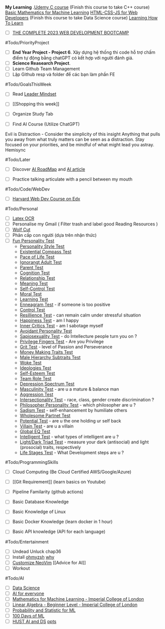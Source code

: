 **My Learning**
.[Udemy C course](https://www.udemy.com/course/c-programming-for-beginners-/learn/lecture/8794278#overview) (Finish this course to take C++ course)
[Basic Mathematics for Machine Learning](https://youtube.com/playlist?list=PLRDl2inPrWQW1QSWhBU0ki-jq_uElkh2a&si=5yZfL9HV8MwYqB8N) 
[HTML-CSS-JS for Web Developers](https://www.coursera.org/learn/html-css-javascript-for-web-developers/home/week/3)  (Finish this course to take Data Science course)
[Learning How To Learn](https://www.coursera.org/learn/learning-how-to-learn/home/welcome)
- [ ]  [THE COMPLETE 2023 WEB DEVELOPMENT BOOTCAMP](https://drive.google.com/drive/folders/1r-eZYxmXJk14BO13oiUJ279GOAeZKojX?usp=drive_link)

#Todo/PriorityProject
- [ ] **End Year Project - Project 6**. Xây dựng hệ thống thi code hỗ trợ chấm điểm tự động bằng chatGPT có kết hợp với người đánh giá.
- [ ] **Science Reasearch Project**. 
- [ ] Learn Github Team Management 
- [ ] Lập Github resp và folder để các bạn làm phần FE

#Todo/GoalsThisWeek
- [ ] Read [Leader Mindset](https://www.facebook.com/groups/devoiminhdidauthe/permalink/24543948071915566/)
- [ ] [[Shopping this week]]

- [ ] Organize Study Tab 
- [ ] Find AI Course (Utilize ChatGPT)

 Evil is Distraction - Consider the simplicity of this insight 
	Anything that pulls you away from what truly matters can be seen as a distraction. Stay focused on your priorities, and be mindful of what might lead you astray.
Hemisync


#Todo/Later
- [ ] Discover [AI RoadMap](https://i.am.ai/roadmap/#note) and [AI article](https://www.codewithharry.com/blogpost/complete-ml-roadmap-for-beginners/)
- [ ] Practice talking articulate with a pencil between my mouth


#Todo/Code/WebDev
- [ ] [Harvard Web Dev Course on Edx](https://www.edx.org/learn/web-development/harvard-university-cs50-s-web-programming-with-python-and-javascript) 

#Todo/Personal
- [ ] [Latex OCR](https://github.com/lukas-blecher/LaTeX-OCR)
- [ ] Personalise my Gmail ( Filter trash and label good Reading Resources )
- [ ] [Wolf Cut](https://youtube.com/shorts/7ZDdE--7bno?si=0qgxA-ephSxHNFEF)
- [ ] Phân cấp con người (dựa trên nhận thức)
- [ ] [Fun Personality Test](https://www.idrlabs.com/tests.php)
	- [Personality Style Test](https://www.idrlabs.com/personality-style/test.php)
	- [Existential Compass Test](https://www.idrlabs.com/existential-compass/test.php)
	- [Pace of Life Test](https://www.idrlabs.com/pace-of-life/test.php)
	- [Ignorangt Adult Test](https://www.idrlabs.com/ignorant-adult/test.php)
	- [Parent Test](https://www.idrlabs.com/parenting-matrix/test.php)
	- [Cognition Test](https://www.idrlabs.com/analytical-intuitive-cognition/test.php)
	- [Relationship Test](https://www.idrlabs.com/relationship-red-flag/test.php)
	- [Meaning Test](https://www.idrlabs.com/meaning-in-life/test.php)
	- [Self-Control Test](https://www.idrlabs.com/self-control/test.php)
	- [Moral Test](https://www.idrlabs.com/6-foundations/test.php)
	- [Learning Test](https://www.idrlabs.com/learning-styles/test.php)
	- [Enneagram Test](https://www.idrlabs.com/negative-enneagram/test.php) - if someone is too positive
	- [Control Test](https://www.idrlabs.com/locus-of-control/test.php)
	- [Resillience Test](https://www.idrlabs.com/personal-resilience/test.php) - can remain calm under stressful situation
	- [Happiness Test](https://www.idrlabs.com/happiness/test.php) - am I happy
	- [Inner Critics Test](https://www.idrlabs.com/inner-critics/test.php) - am I sabotage myself
	- [Avoidant Personality Test](https://www.idrlabs.com/avoidant-personality-spectrum/test.php)
	- [Sapiosexuality Test](https://www.idrlabs.com/sapiosexuality/test.php) - do Intellecture people turn you on ?
	- [Privilege Fingers Test](https://www.idrlabs.com/privilege-fingers/test.php) - Are you Privilege
	- [Grit Test](https://www.idrlabs.com/grit/test.php) - level of Passion and Perseverance
	- [Money Making Traits Test](https://www.idrlabs.com/money-making-traits/test.php)
	- [Male Hierarchy Subtraits Test](https://www.idrlabs.com/male-hierarchy-subtraits/test.php)
	- [Woke Test](https://www.idrlabs.com/woke/test.php)
	- [Ideologies Test](https://www.idrlabs.com/ideologies/test.php)
	- [Self-Esteem Test](https://www.idrlabs.com/self-esteem/test.php)
	- [Team Role Test](https://www.idrlabs.com/team-role/test.php)
	- [Depression Spectrum Test](https://www.idrlabs.com/depression-spectrum/test.php)
	- [Masculinity Test](https://www.idrlabs.com/king-warrior-magician-lover/test.php) - are u a mature & balance man
	- [Aggression Test](https://www.idrlabs.com/aggression/test.php)
	- [Intersectionality Test](https://www.idrlabs.com/intersectionalism/test.php) - race, class, gender create discrimination ?
	- [Philosopher Personality Test](https://www.idrlabs.com/philosopher-personality/test.php) - which philosopher are u ?
	- [Sadism Test](https://www.idrlabs.com/6-minute-sadism/test.php) - self-enhancement by humiliate others
	- [Wholesome Partnet Test](https://www.idrlabs.com/wholesome-partner/test.php)
	- [Potential Test](https://www.idrlabs.com/holding-yourself-back/test.php) - are u the one holding ur self back
	- [Villain Test](https://www.idrlabs.com/villain/test.php) - are u a villain
	- [Global EQ Test](https://www.idrlabs.com/global-eq/test.php)
	- [Intelligent Test](https://www.idrlabs.com/multiple-intelligences/test.php) - what types of intelligent are u ?
	- [Light/Dark Triad Test](https://www.idrlabs.com/light-triad-dark-triad/test.php) - measure your dark (antisocial) and light (prosocial) traits, respectively
	- [Life Stages Test](https://www.idrlabs.com/developmental-stage/test.php) - What Development steps are u ?


#Todo/ProgrammingSkills
- [ ] Cloud Computing (Be Cloud Certified AWS/Google/Azure)
- [ ] [[Git Requirement]] (learn basics on Youtube)
- [ ] Pipeline Familarity (github actions) 
- [ ] Basic Database Knowledge  
- [ ] Basic Knowledge of Linux 
- [ ] Basic Docker Knowledge (learn docker in 1 hour)
- [ ] Basic API knowledge  (API for each language)


#Todo/Entertainment
- [ ] Undead Unluck chap36
- [ ] Install [ohmyzsh](https://github.com/ohmyzsh/ohmyzsh)
	[why](https://ivanaugustobd.medium.com/your-terminal-can-be-much-much-more-productive-5256424658e8) 
- [ ] [Customize NeoVim](https://youtu.be/fFHlfbKVi30?si=sOr-n_o1gUcHHC5j)
[[Advice for AI]]
- [ ] Workout

#Todo/AI
- [ ] [Data Science](https://www.facebook.com/groups/dsmlvietnam/permalink/347976844649110/)
- [ ] [AI for everyone](https://www.coursera.org/learn/ai-for-everyone?trk_ref=articleProductCard)
- [ ] [Mathematics for Machine Learning - Imperial College of London](https://www.coursera.org/specializations/mathematics-machine-learning?myLearningTab=IN_PROGRESS)
- [ ] [Linear Algebra - Beginner Level - Imperial College of London](https://www.coursera.org/learn/linear-algebra-machine-learning) 
- [ ] [Probability and Statistic for ML](https://www.facebook.com/groups/dsmlvietnam/permalink/335898699190258/)
- [ ] [100 Days of ML](https://github.com/Avik-Jain/100-Days-Of-ML-Code)
- [ ] [HUST AI and DS](https://users.soict.hust.edu.vn/khoattq/ml-dm-course/)
	[ppts](https://drive.google.com/drive/folders/1wjiUmi5EjnzQ-umVUZJDhibCtSonI-5a)
